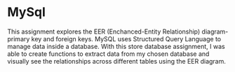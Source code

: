 # MySql
This assignment explores the EER (Enchanced-Entity Relationship) diagram- primary key and foreign keys.
MySQL uses Structured Query Language to manage data inside a database. 
With this store database assignment, I was able to create functions to extract data from my chosen database and visually see the relationships across different tables using the EER diagram.
